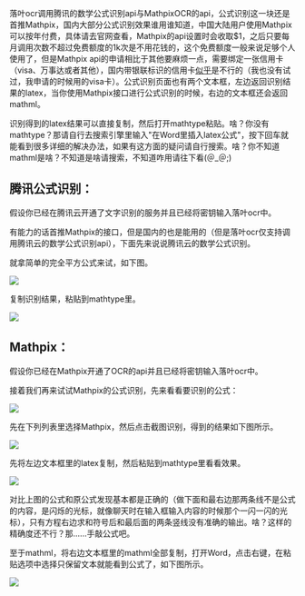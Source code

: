 

落叶ocr调用腾讯的数学公式识别api与MathpixOCR的api，公式识别这一块还是首推Mathpix，国内大部分公式识别效果谁用谁知道，中国大陆用户使用Mathpix可以按年付费，具体请去官网查看，Mathpix的api设置时会收取$1，之后只要每月调用次数不超过免费额度的1k次是不用花钱的，这个免费额度一般来说足够个人使用了，但是Mathpix api的申请相比于其他要麻烦一点，需要绑定一张信用卡（visa、万事达或者其他），国内带银联标识的信用卡<u>似乎</u>是不行的（我也没有试过，我申请的时候用的visa卡）。公式识别页面也有两个文本框，左边返回识别结果的latex，当你使用Mathpix接口进行公式识别的时候，右边的文本框还会返回mathml。

识别得到的latex结果可以直接复制，然后打开mathtype粘贴。啥？你没有mathtype？那请自行去搜索引擎里输入"在Word里插入latex公式"，按下回车就能看到很多详细的解决办法，如果有这方面的疑问请自行搜索。啥？你不知道mathml是啥？不知道是啥请搜索，不知道咋用请往下看(＠_＠;)

## 腾讯公式识别：

假设你已经在腾讯云开通了文字识别的服务并且已经将密钥输入落叶ocr中。

有能力的话首推Mathpix的接口，但是国内的也是能用的（但是落叶ocr仅支持调用腾讯云的数学公式识别api），下面先来说说腾讯云的数学公式识别。

就拿简单的完全平方公式来试，如下图。

![](https://s3.ax1x.com/2021/01/29/yiCJ1O.png)

复制识别结果，粘贴到mathtype里。

![](https://s3.ax1x.com/2021/01/29/yiCcjg.png)

## Mathpix：

假设你已经在Mathpix开通了OCR的api并且已经将密钥输入落叶ocr中。

接着我们再来试试Mathpix的公式识别，先来看看要识别的公式：

![](https://s3.ax1x.com/2021/01/29/yikrZQ.png)

先在下列列表里选择Mathpix，然后点击截图识别，得到的结果如下图所示。

![](https://s3.ax1x.com/2021/01/29/yiib79.png)

先将左边文本框里的latex复制，然后粘贴到mathtype里看看效果。

![](https://s3.ax1x.com/2021/01/29/yiFG90.png)

对比上图的公式和原公式发现基本都是正确的（做下面和最右边那两条线不是公式的内容，是闪烁的光标，就像聊天时在输入框输入内容的时候那个一闪一闪的光标），只有方程右边求和符号后和最后面的两条竖线没有准确的输出。啥？这样的精确度还不行？那......手敲公式吧。

至于mathml，将右边文本框里的mathml全部复制，打开Word，点击右键，在粘贴选项中选择只保留文本就能看到公式了，如下图所示。

![](https://s3.ax1x.com/2021/01/29/yiVIeS.png)





